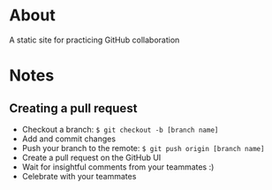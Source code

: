 # About
A static site for practicing GitHub collaboration 

# Notes
## Creating a pull request
* Checkout a branch: `$ git checkout -b [branch name]`
* Add and commit changes 
* Push your branch to the remote: `$ git push origin [branch name]`
* Create a pull request on the GitHub UI
* Wait for insightful comments from your teammates :)
* Celebrate with your teammates 
